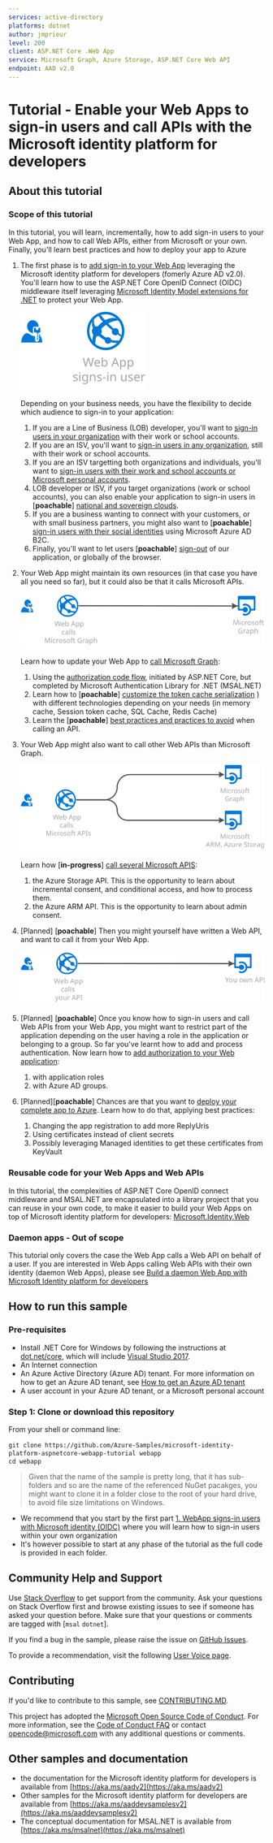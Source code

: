 ```yaml
---
services: active-directory
platforms: dotnet
author: jmprieur
level: 200
client: ASP.NET Core .Web App
service: Microsoft Graph, Azure Storage, ASP.NET Core Web API
endpoint: AAD v2.0
---
```

# Tutorial - Enable your Web Apps to sign-in users and call APIs with the Microsoft identity platform for developers

## About this tutorial

### Scope of this tutorial

In this tutorial, you will learn, incrementally, how to add sign-in users to your Web App, and how to call Web APIs, either from Microsoft or your own. Finally, you'll learn best practices and how to deploy your app to Azure

1. The first phase is to [add sign-in to your Web App](1.%20WebApp%20signs-in%20users%20with%20Microsoft%20Identity%20(OIDC)) leveraging the Microsoft identity platform for developers (fomerly Azure AD v2.0). You'll learn how to use  the ASP.NET Core OpenID Connect (OIDC) middleware itself leveraging [Microsoft Identity Model extensions for .NET](https://github.com/AzureAD/azure-activedirectory-identitymodel-extensions-for-dotnet/wiki) to protect your Web App.

   ![Web apps signs-in users](./ReadmeFiles/Web-app-signs-in-users.svg)

   Depending on your business needs, you have the flexibility to decide which audience to sign-in to your application:
   1. If you are a Line of Business (LOB) developer, you'll want to [sign-in users in your organization](./1.%20WebApp%20signs-in%20users%20with%20Microsoft%20Identity%20(OIDC)/1.1.%20in%20my%20org) with their work or school accounts.
   1. If you are an ISV, you'll want to [sign-in users in any organization](./1.%20WebApp%20signs-in%20users%20with%20Microsoft%20Identity%20(OIDC)/1.2.%20in%20any%20org), still  with their work or school accounts.
   1. If you are an ISV targetting both organizations and individuals, you'll want to [sign-in users with their work and school accounts or Microsoft personal accounts](./1.%20WebApp%20signs-in%20users%20with%20Microsoft%20Identity%20(OIDC)/1.3.%20with%20work%20and%20school%20or%20personal%20accounts).
   1. LOB developer or ISV, if you target organizations (work or school accounts), you can also enable your application to sign-in users in [**poachable**]  [national and sovereign clouds](./1.%20WebApp%20signs-in%20users%20with%20Microsoft%20Identity%20(OIDC)/1.4.%20in%20national%20and%20sovereign%20clouds).
   1. If you are a business wanting to connect with your customers, or with small business partners, you might also want to [**poachable**]  [sign-in users with their social identities](./1.%20WebApp%20signs-in%20users%20with%20Microsoft%20Identity%20(OIDC)/1.5.%20with%20social%20identities%20(B2C)) using Microsoft Azure AD B2C.
   1. Finally, you'll want to let users [**poachable**] [sign-out](./1.%20WebApp%20signs-in%20users%20with%20Microsoft%20Identity%20(OIDC)/1.6.%20and%20lets%20them%20sign-out) of our application, or globally of the browser.

2. Your Web App might maintain its own resources (in that case you have all you need so far), but it could also be that it calls Microsoft APIs.

   ![Web apps calls Microsoft Graph](./ReadmeFiles/Web-app-calls-Microsoft-Graph.svg)

   Learn how to update your Web App to [call Microsoft Graph](2.%20WebApp%20calls%20Microsoft%20Graph%20on%20behalf%20of%20signed-in%20user):

   1. Using the [authorization code flow](2.%20WebApp%20calls%20Microsoft%20Graph%20on%20behalf%20of%20signed-in%20user/2.1.%20using%20authorization%20code%20flow), initiated by ASP.NET Core, but completed by Microsoft Authentication Library for .NET (MSAL.NET)
   2. Learn how to [**poachable**]  [customize the token cache serialization](2.%20WebApp%20calls%20Microsoft%20Graph%20on%20behalf%20of%20signed-in%20user/2.2.%20token%20cache%20serialization)
) with different technologies depending on your needs (in memory cache, Session token cache, SQL Cache, Redis Cache)
   3. Learn the [**poachable**]  [best practices and practices to avoid](./2.%20WebApp%20calls%20Microsoft%20Graph%20on%20behalf%20of%20signed-in%20user/2.3.%20best%20practices%20and%20practices%20to%20avoid) when calling an API.

3. Your Web App might also want to call other Web APIs than Microsoft Graph.

   ![Web apps calls Microsoft APIs](./ReadmeFiles/web-app-calls-microsoft-apis.svg)

   Learn how  [**in-progress**]  [call several Microsoft APIS](./3.%20WebApp%20calls%20several%20APIS%20(incremental%20consent%20and%20CA)):

   1. the Azure Storage API. This is the opportunity to learn about incremental consent, and conditional access, and how to process them.
   2. the Azure ARM API. This is the opportunity to learn about admin consent.

4. [Planned] [**poachable**]  Then you might yourself have written a Web API, and want to call it from your Web App.

   ![Web apps calls Microsoft APIs](./ReadmeFiles/web-app-calls-your-api.svg)

5. [Planned] [**poachable**] Once you know how to sign-in users and call Web APIs from your Web App, you might want to restrict part of the application depending on the user having a role in the application or belonging to a group. So far you've learnt how to add and process authentication. Now learn how to [add authorization to your Web application](/5.%20Adding%20authorization%20(roles%20and%20groups)):

   1. with application roles
   2. with Azure AD groups.

6. [Planned][**poachable**]  Chances are that you want to [deploy your complete app to Azure](./6.%20Deploy%20your%20full%20app%20to%20azure%20-%20best%20practices). Learn how to do that, applying best practices:

   1. Changing the app registration to add more ReplyUris
   2. Using certificates instead of client secrets
   3. Possibly leveraging Managed identities to get these certificates from KeyVault

### Reusable code for your Web Apps and Web APIs

In this tutorial, the complexities of ASP.NET Core OpenID connect middleware and MSAL.NET are encapsulated into a library project that you can reuse in your own code, to make it easier to build your Web Apps on top of Microsoft identity platform for developers: [Microsoft.Identity.Web](Microsoft.Identity.Web)

### Daemon apps  - Out of scope

This tutorial only covers the case the Web App calls a Web API on behalf of a user. If you are interested in Web Apps calling Web APIs with their own identity (daemon Web Apps), please see [Build a daemon Web App with Microsoft Identity platform for developers](https://github.com/Azure-Samples/active-directory-dotnet-daemon-v2)

## How to run this sample

### Pre-requisites

- Install .NET Core for Windows by following the instructions at [dot.net/core](https://dot.net/core), which will include [Visual Studio 2017](https://aka.ms/vsdownload).
- An Internet connection
- An Azure Active Directory (Azure AD) tenant. For more information on how to get an Azure AD tenant, see [How to get an Azure AD tenant](https://azure.microsoft.com/en-us/documentation/articles/active-directory-howto-tenant/)
- A user account in your Azure AD tenant, or a Microsoft personal account

### Step 1:  Clone or download this repository

From your shell or command line:

```Shell
git clone https://github.com/Azure-Samples/microsoft-identity-platform-aspnetcore-webapp-tutorial webapp
cd webapp
```

> Given that the name of the sample is pretty long, that it has sub-folders and so are the name of the referenced NuGet pacakges, you might want to clone it in a folder close to the root of your hard drive, to avoid file size limitations on Windows.

- We recommend that you start by the first part [1. WebApp signs-in users with Microsoft identity (OIDC)](1.%20WebApp%20signs-in%20users%20with%20Microsoft%20Identity%20(OIDC)) where you will learn how to sign-in users within your own organization
- It's however possible to start at any phase of the tutorial as the full code is provided in each folder.

## Community Help and Support

Use [Stack Overflow](http://stackoverflow.com/questions/tagged/msal) to get support from the community.
Ask your questions on Stack Overflow first and browse existing issues to see if someone has asked your question before.
Make sure that your questions or comments are tagged with [`msal` `dotnet`].

If you find a bug in the sample, please raise the issue on [GitHub Issues](../../issues).

To provide a recommendation, visit the following [User Voice page](https://feedback.azure.com/forums/169401-azure-active-directory).

## Contributing

If you'd like to contribute to this sample, see [CONTRIBUTING.MD](/CONTRIBUTING.md).

This project has adopted the [Microsoft Open Source Code of Conduct](https://opensource.microsoft.com/codeofconduct/). For more information, see the [Code of Conduct FAQ](https://opensource.microsoft.com/codeofconduct/faq/) or contact [opencode@microsoft.com](mailto:opencode@microsoft.com) with any additional questions or comments.

## Other samples and documentation

- the documentation for the Microsoft identity platform for developers is available from [https://aka.ms/aadv2](https://aka.ms/aadv2)
- Other samples for the Microsoft identity platform for developers are available from [https://aka.ms/aaddevsamplesv2](https://aka.ms/aaddevsamplesv2)
- The conceptual documentation for MSAL.NET is available from [https://aka.ms/msalnet](https://aka.ms/msalnet)
